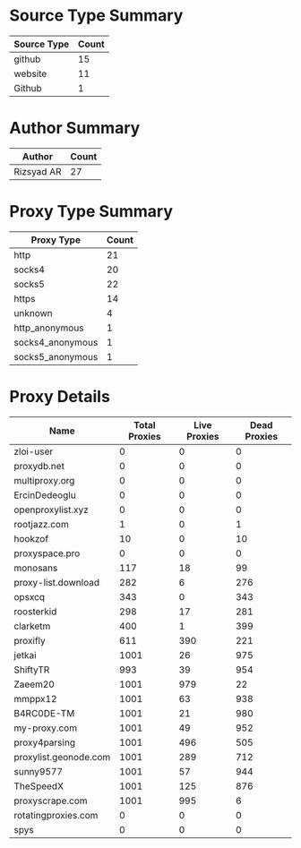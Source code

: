 # Source Type Summary

| Source Type | Count |
|-------------|-------|
| github | 15 |
| website | 11 |
| Github | 1 |


# Author Summary

| Author | Count |
|--------|-------|
| Rizsyad AR | 27 |


# Proxy Type Summary

| Proxy Type | Count |
|------------|-------|
| http | 21 |
| socks4 | 20 |
| socks5 | 22 |
| https | 14 |
| unknown | 4 |
| http_anonymous | 1 |
| socks4_anonymous | 1 |
| socks5_anonymous | 1 |


# Proxy Details

| Name | Total Proxies | Live Proxies | Dead Proxies |
|------|---------------|--------------|---------------|
| zloi-user | 0 | 0 | 0 |
| proxydb.net | 0 | 0 | 0 |
| multiproxy.org | 0 | 0 | 0 |
| ErcinDedeoglu | 0 | 0 | 0 |
| openproxylist.xyz | 0 | 0 | 0 |
| rootjazz.com | 1 | 0 | 1 |
| hookzof | 10 | 0 | 10 |
| proxyspace.pro | 0 | 0 | 0 |
| monosans | 117 | 18 | 99 |
| proxy-list.download | 282 | 6 | 276 |
| opsxcq | 343 | 0 | 343 |
| roosterkid | 298 | 17 | 281 |
| clarketm | 400 | 1 | 399 |
| proxifly | 611 | 390 | 221 |
| jetkai | 1001 | 26 | 975 |
| ShiftyTR | 993 | 39 | 954 |
| Zaeem20 | 1001 | 979 | 22 |
| mmppx12 | 1001 | 63 | 938 |
| B4RC0DE-TM | 1001 | 21 | 980 |
| my-proxy.com | 1001 | 49 | 952 |
| proxy4parsing | 1001 | 496 | 505 |
| proxylist.geonode.com | 1001 | 289 | 712 |
| sunny9577 | 1001 | 57 | 944 |
| TheSpeedX | 1001 | 125 | 876 |
| proxyscrape.com | 1001 | 995 | 6 |
| rotatingproxies.com | 0 | 0 | 0 |
| spys | 0 | 0 | 0 |

